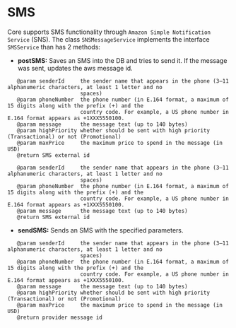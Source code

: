 # SMS

Core supports SMS functionality through `Amazon Simple Notification Service` (SNS).
The class `SNSMessageService` implements the interface `SMSService` than has 2 methods:

- **postSMS:** Saves an SMS into the DB and tries to send it. If the message was sent, updates the aws message id.

```
   @param senderId     the sender name that appears in the phone (3–11 alphanumeric characters, at least 1 letter and no
                       spaces)
   @param phoneNumber  the phone number (in E.164 format, a maximum of 15 digits along with the prefix (+) and the
                       country code. For example, a US phone number in E.164 format appears as +1XXX5550100.
   @param message      the message text (up to 140 bytes)
   @param highPriority whether should be sent with high priority (Transactional) or not (Promotional)
   @param maxPrice     the maximum price to spend in the message (in USD)
   @return SMS external id
```

```
   @param senderId     the sender name that appears in the phone (3–11 alphanumeric characters, at least 1 letter and no
                       spaces)
   @param phoneNumber  the phone number (in E.164 format, a maximum of 15 digits along with the prefix (+) and the
                       country code. For example, a US phone number in E.164 format appears as +1XXX5550100.
   @param message      the message text (up to 140 bytes)
   @return SMS external id

```

- **sendSMS:** Sends an SMS with the specified parameters.

```
   @param senderId     the sender name that appears in the phone (3–11 alphanumeric characters, at least 1 letter and no
                       spaces)
   @param phoneNumber  the phone number (in E.164 format, a maximum of 15 digits along with the prefix (+) and the
                       country code. For example, a US phone number in E.164 format appears as +1XXX5550100.
   @param message      the message text (up to 140 bytes)
   @param highPriority whether should be sent with high priority (Transactional) or not (Promotional)
   @param maxPrice     the maximum price to spend in the message (in USD)
   @return provider message id
```
